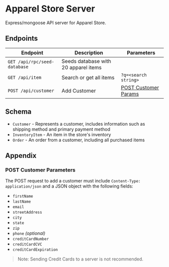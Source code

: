 # Apparel Store Server

Express/mongoose API server for Apparel Store.

## Endpoints

| Endpoint                     | Description                          | Parameters                                        |
| ---------------------------- | ------------------------------------ | ------------------------------------------------- |
| `GET /api/rpc/seed-database` | Seeds database with 20 apparel items |                                                   |
| `GET /api/item`              | Search or get all items              | `?q=<search string>`                              |
| `POST /api/customer`         | Add Customer                         | [POST Customer Params](#post-customer-parameters) |

## Schema

- `Customer` - Represents a customer, includes information such as shipping method and primary payment method
- `InventoryItem` - An item in the store's inventory
- `Order` - An order from a customer, including all purchased items

## Appendix

### POST Customer Parameters

The POST request to add a customer must include `Content-Type: application/json` and a JSON object with the following fields:

- `firstName`
- `lastName`
- `email`
- `streetAddress`
- `city`
- `state`
- `zip`
- `phone` _(optional)_
- `creditCardNumber`
- `creditCardCVC`
- `creditCardExpiration`

> Note: Sending Credit Cards to a server is not recommended.
